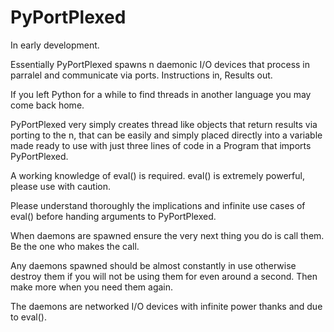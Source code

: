 # PyPortPlexed

In early development.

Essentially PyPortPlexed spawns n daemonic I/O devices that process in parralel
and communicate via ports. Instructions in, Results out.

If you left Python for a while to find threads in another language you may come
back home.

PyPortPlexed very simply creates thread like objects that return results via porting
to the n, that can be easily and simply placed directly into a variable made ready to
use with just three lines of code in a Program that imports PyPortPlexed.

A working knowledge of eval() is required. eval() is extremely powerful, please use
with caution.

Please understand thoroughly the implications and infinite use cases of eval()
before handing arguments to PyPortPlexed.

When daemons are spawned ensure the very next thing you do is call them. Be the
one who makes the call.

Any daemons spawned should be almost constantly in use otherwise destroy them if
you will not be using them for even around a second. Then make more when you need
them again.

The daemons are networked I/O devices with infinite power thanks and due to eval().
